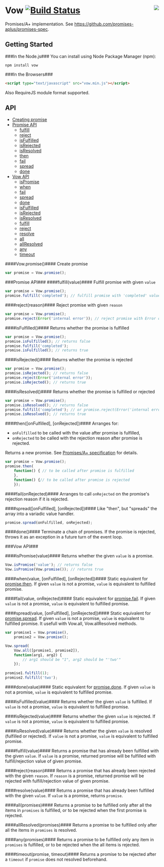 <a href="http://promises-aplus.github.com/promises-spec"><img src="http://promises-aplus.github.com/promises-spec/assets/logo-small.png" align="right" /></a>
Vow [![Build Status](https://secure.travis-ci.org/dfilatov/jspromise.png)](http://travis-ci.org/dfilatov/jspromise)
=========

Promises/A+ implementation.
See https://github.com/promises-aplus/promises-spec.

Getting Started
---------------
###In the Node.js###
You can install using Node Package Manager (npm):

    npm install vow

###In the Browsers###
```html
<script type="text/javascript" src="vow.min.js"></script>
```
Also RequireJS module format supported.

API
---
  * [Creating promise](#vowpromise)
  * [Promise API](#promise-api)
    * [fulfill](#fulfillvalue)
    * [reject](#rejectreason)
    * [isFulfilled](#isfulfilled)
    * [isRejected](#isrejected)
    * [isResolved](#isresolved)
    * [then](#thenonfulfilled-onrejected)
    * [fail](#failonrejected)
    * [spread](#spreadonfulfilled-onrejected)
    * [done](#done)
  * [Vow API](#vow-api)
    * [isPromise](#ispromisevalue)
    * [when](#whenvalue-onfulfilled-onrejected) 
    * [fail](#failvalue-onrejected)
    * [spread](#spreadvalue-onfulfilled-onrejected) 
    * [done](#donevalue)
    * [isFulfilled](#isfulfilledvalue)
    * [isRejected](#isrejectedvalue)
    * [isResolved](#isresolvededvalue)
    * [fulfill](#fulfillvalue-1)
    * [reject](#rejectreason-1)
    * [resolve](#resolvevalue)
    * [all](#allpromises)
    * [allResolved](#allresolvedpromises)
    * [any](#anypromises)
    * [timeout](#timeoutpromise-timeout)

####Vow.promise()####
Create promise
````javascript
var promise = Vow.promise();
````
###Promise API###
####fulfill(value)####
Fulfill promise with given ````value````
````javascript
var promise = Vow.promise();
promise.fulfill('completed'); // fulfill promise with 'completed' value
````
####reject(reason)####
Reject promise with given ````reason````
````javascript
var promise = Vow.promise();
promise.reject(Error('internal error')); // reject promise with Error object
````
####isFulfilled()####
Returns whether the promise is fulfilled
````javascript
var promise = Vow.promise();
promise.isFulfilled(); // returns false
promise.fulfill('completed');
promise.isFulfilled(); // returns true
````
####isRejected()####
Returns whether the promise is rejected
````javascript
var promise = Vow.promise();
promise.isRejected(); // returns false
promise.reject(Error('internal error'));
promise.isRejected(); // returns true
````
####isResolved()####
Returns whether the promise is fulfilled or rejected
````javascript
var promise = Vow.promise();
promise.isResolved(); // returns false
promise.fulfill('completed'); // or promise.reject(Error('internal error'));
promise.isResolved(); // returns true
````
####then([onFulfilled], [onRejected])####
Arranges for:
  * ````onFulfilled```` to be called with the value after promise is fulfilled,
  * ````onRejected```` to be called with the rejection reason after promise is rejected.
 
Returns a new promise. See [Promises/A+ specification](https://github.com/promises-aplus/promises-spec) for details.

````javascript
var promise = Vow.promise();
promise.then(
    function() { // to be called after promise is fulfilled
    },
    function() {// to be called after promise is rejected        
    });
````
####fail(onRejected)####
Arranges to call ````onRejected```` on the promise's rejection reason if it is rejected.

####spread([onFulfilled], [onRejected])####
Like "then", but "spreads" the array into a variadic value handler.
````javascript
promise.spread(onFulfilled, onRejected);
````
####done()####
Terminate a chain of promises. If the promise is rejected, throws it as an exception in a future turn of the event loop.

###Vow API###

####isPromise(value)####
Returns whether the given ````value```` is a promise.
````javascript
Vow.isPromise('value'); // returns false
Vow.isPromise(Vow.promise()); // returns true
````

####when(value, [onFulfilled], [onRejected])####
Static equivalent for [promise.then](#thenonfulfilled-onrejected). If given ````value```` is not a promise, ````value```` is equivalent to fulfilled promise.

####fail(value, onRejected)####
Static equivalent for [promise.fail](#failonrejected). If given ````value```` is not a promise, ````value```` is equivalent to fulfilled promise.

####spread(value, [onFulfilled], [onRejected])####
Static equivalent for [promise.spread](#spreadonfulfilled-onrejected). If given ````value```` is not a promise, ````value```` is equivalent to fulfilled promise.
It usefull with Vow.all, Vow.allResolved methods.
````javascript
var promise1 = Vow.promise(),
    promise2 = Vow.promise();

Vow.spread(
    Vow.all([promise1, promise2]),
    function(arg1, arg2) {
        // arg1 should be "1", arg2 should be "'two'"
    });
    
promise1.fulfill(1);
promise2.fulfill('two');
````

####done(value)####
Static equivalent for [promise.done](#done). If given ````value```` is not a promise, ````value```` is equivalent to fulfilled promise. 

####isFulfilled(value)####
Returns whether the given ````value```` is fulfilled. If ````value```` is not a promise, ````value```` is equivalent to fulfilled promise.

####isRejected(value)####
Returns whether the given ````value```` is rejected. If ````value```` is not a promise, ````value```` is equivalent to fulfilled promise.

####isResolved(value)####
Returns whether the given ````value```` is resolved (fulfilled or rejected). If ````value```` is not a promise, ````value```` is equivalent to fulfilled promise.

####fulfill(value)####
Returns a promise that has already been fulfilled with the given ````value````. If ````value```` is a promise, returned promise will be fulfilled with fulfill/rejection value of given promise.

####reject(reason)####
Returns a promise that has already been rejected with the given ````reason````. If ````reason```` is a promise, returned promise will be rejected with fulfill/rejection value of given promise.

####resolve(value)####
Returns a promise that has already been fulfilled with the given ````value````. If ````value```` is a promise, returns ````promise````.

####all(promises)####
Returns a promise to be fulfilled only after all the items in ````promises```` is fulfilled, or to be rejected when the first promise is rejected.

####allResolved(promises)####
Returns a promise to be fulfilled only after all the items in ````promises```` is resolved.

####any(promises)####
Returns a promise to be fulfilled only any item in ````promises```` is fulfilled, or to be rejected when the all items is rejected.

####timeout(promise, timeout)####
Returns a promise to be rejected after a ````timeout```` if ````promise```` does not resolved beforehand.
